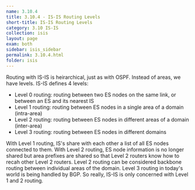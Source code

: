 ```yaml
---
name: 3.10.4
title: 3.10.4 - IS-IS Routing Levels
short-title: IS-IS Routing Levels
category: 3.10 IS-IS
collection: isis
layout: page
exam: both
sidebar: isis_sidebar
permalink: 3.10.4.html
folder: isis
---
```

Routing with IS-IS is heirarchical, just as with OSPF. Instead of areas, we have levels. IS-IS defines 4 levels:
- Level 0 routing: routing between two ES nodes on the same link, or between an ES and its nearest IS
- Level 1 routing: routing between ES nodes in a single area of a domain (intra-area)
- Level 2 routing: routing between ES nodes in different areas of a domain (inter-area)
- Level 3 routing: routing between ES nodes in different domains

With Level 1 routing, IS's share with each other a list of all ES nodes connected to them. With Level 2 routing, ES node information is no longer shared but area prefixes are shared so that Level 2 routers know how to recah other Level 2 routers. Level 2 routing can be considered backbone routing between individual areas of the domain. Level 3 routing in today's world is being handled by BGP. So really, IS-IS is only concerned with Level 1 and 2 routing.
